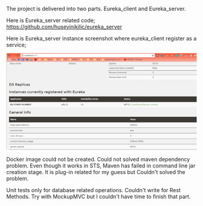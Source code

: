 The project is delivered into two parts.
Eureka_client and Eureka_server.

Here is Eureka_server related code;
https://github.com/huseyinjkilic/eureka_server

Here is Eureka_server instance screenshot where eureka_client register as a service;

![alt text](https://github.com/huseyinjkilic/eureka_server/blob/master/instances_screenshot.png)

Docker image could not be created. Could not solved maven dependency problem.
Even though it works in STS, Maven has failed in command line jar creation stage.
It is plug-in related for my guess but Couldn't solved the problem.

Unit tests only for database related operations. Couldn't write for Rest Methods.
Try with MockupMVC but I couldn't have time to finish that part.
